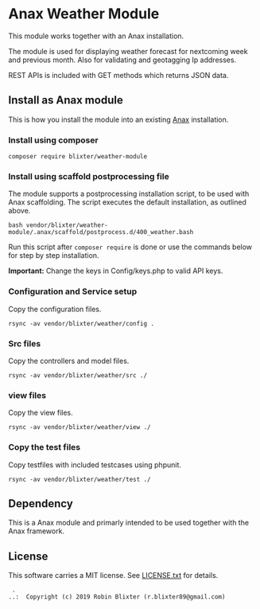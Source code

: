 # Anax Weather Module

This module works together with an Anax installation.

The module is used for displaying weather forecast for nextcoming week and previous month.
Also for validating and geotagging Ip addresses.

REST APIs is included with GET methods which returns JSON data.

## Install as Anax module

This is how you install the module into an existing [Anax](https://packagist.org/packages/anax/anax-ramverk1-me) installation.

### Install using composer

```
composer require blixter/weather-module
```

### Install using scaffold postprocessing file

The module supports a postprocessing installation script, to be used with Anax scaffolding. The script executes the default installation, as outlined above.

```
bash vendor/blixter/weather-module/.anax/scaffold/postprocess.d/400_weather.bash
```

Run this script after `composer require` is done or use the commands below for step by step installation.

**Important:** Change the keys in Config/keys.php to valid API keys.

### Configuration and Service setup

Copy the configuration files.
```
rsync -av vendor/blixter/weather/config .
```

### Src files

Copy the controllers and model files.

```
rsync -av vendor/blixter/weather/src ./
```

### view files

Copy the view files.

```
rsync -av vendor/blixter/weather/view ./
```

### Copy the test files

Copy testfiles with included testcases using phpunit.

```
rsync -av vendor/blixter/weather/test ./
```

## Dependency

This is a Anax module and primarly intended to be used together with the Anax framework.

## License

This software carries a MIT license. See [LICENSE.txt](LICENSE.txt) for details.

```
 .
..:  Copyright (c) 2019 Robin Blixter (r.blixter89@gmail.com)
```

